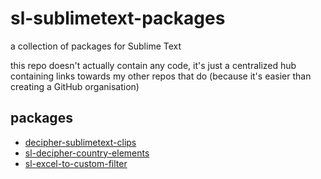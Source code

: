 # sl-sublimetext-packages

a collection of packages for Sublime Text

this repo doesn't actually contain any code, it's just a centralized hub containing links towards my other repos that do (because it's easier than creating a GitHub organisation)

## packages

- [decipher-sublimetext-clips](https://github.com/slendersnax/decipher-sublimetext-clips)
- [sl-decipher-country-elements](https://github.com/slendersnax/sl-decipher-country-elements)
- [sl-excel-to-custom-filter](https://github.com/slendersnax/sl-excel-to-custom-filter)
